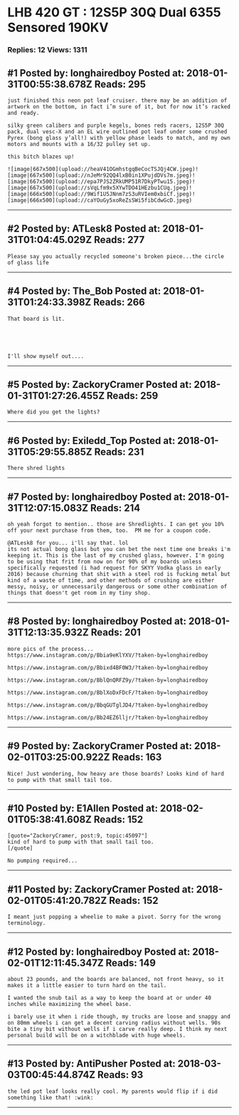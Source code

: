 # LHB 420 GT : 12S5P 30Q Dual 6355 Sensored 190KV

### Replies: 12 Views: 1311

## \#1 Posted by: longhairedboy Posted at: 2018-01-31T00:55:38.678Z Reads: 295

```
just finished this neon pot leaf cruiser. there may be an addition of artwork on the bottom, in fact i’m sure of it, but for now it’s racked and ready. 

silky green calibers and purple kegels, bones reds racers, 12S5P 30Q pack, dual vesc-X and an EL wire outlined pot leaf under some crushed Pyrex (bong glass y’all!) with yellow phase leads to match, and my own motors and mounts with a 16/32 pulley set up.  

this bitch blazes up! 

![image|667x500](upload://heaV41OGmhstgqBeCocTSJQj4CW.jpeg)![image|667x500](upload://nJeMr92QQ4lxB0in1XPujdDVs7m.jpeg)![image|667x500](upload://epa7PJS2ZRkUMP51R7DkyPTwu15.jpeg)![image|667x500](upload://sVqLfm9x5XYwTDO41HEzbu1CUq.jpeg)![image|666x500](upload://9Wif1U5JNnm7zS3uRVIem0xbiCf.jpeg)![image|666x500](upload://caYOuGy5xoReZsSWi5fibCdwGcD.jpeg)
```

---
## \#2 Posted by: ATLesk8 Posted at: 2018-01-31T01:04:45.029Z Reads: 277

```
Please say you actually recycled someone's broken piece...the circle of glass life
```

---
## \#4 Posted by: The_Bob Posted at: 2018-01-31T01:24:33.398Z Reads: 266

```
That board is lit.





I'll show myself out....
```

---
## \#5 Posted by: ZackoryCramer Posted at: 2018-01-31T01:27:26.455Z Reads: 259

```
Where did you get the lights?
```

---
## \#6 Posted by: Exiledd_Top Posted at: 2018-01-31T05:29:55.885Z Reads: 231

```
There shred lights
```

---
## \#7 Posted by: longhairedboy Posted at: 2018-01-31T12:07:15.083Z Reads: 214

```
oh yeah forgot to mention.. those are Shredlights. I can get you 10% off your next purchase from them, too.  PM me for a coupon code. 

@ATLesk8 for you... i'll say that. lol
its not actual bong glass but you can bet the next time one breaks i'm keeping it. This is the last of my crushed glass, however. I'm going to be using that frit from now on for 90% of my boards unless specifically requested (i had request for SKYY Vodka glass in early 2016) because churning that shit with a steel rod is fucking metal but kind of a waste of time, and other methods of crushing are either messy, noisy, or unnecessarily dangerous or some other combination of things that doesn't get room in my tiny shop.
```

---
## \#8 Posted by: longhairedboy Posted at: 2018-01-31T12:13:35.932Z Reads: 201

```
more pics of the process...
https://www.instagram.com/p/Bbia9eKlYXV/?taken-by=longhairedboy

https://www.instagram.com/p/Bbixd4BF0W3/?taken-by=longhairedboy

https://www.instagram.com/p/BblQnQRFZ9y/?taken-by=longhairedboy

https://www.instagram.com/p/BblXoDxFDcF/?taken-by=longhairedboy

https://www.instagram.com/p/BbqGUTglJD4/?taken-by=longhairedboy

https://www.instagram.com/p/Bb24EZ6lljr/?taken-by=longhairedboy
```

---
## \#9 Posted by: ZackoryCramer Posted at: 2018-02-01T03:25:00.922Z Reads: 163

```
Nice! Just wondering, how heavy are those boards? Looks kind of hard to pump with that small tail too.
```

---
## \#10 Posted by: E1Allen Posted at: 2018-02-01T05:38:41.608Z Reads: 152

```
[quote="ZackoryCramer, post:9, topic:45097"]
kind of hard to pump with that small tail too.
[/quote]

No pumping required...
```

---
## \#11 Posted by: ZackoryCramer Posted at: 2018-02-01T05:41:20.782Z Reads: 152

```
I meant just popping a wheelie to make a pivot. Sorry for the wrong terminology.
```

---
## \#12 Posted by: longhairedboy Posted at: 2018-02-01T12:11:45.347Z Reads: 149

```
about 23 pounds, and the boards are balanced, not front heavy, so it makes it a little easier to turn hard on the tail. 

I wanted the snub tail as a way to keep the board at or under 40 inches while maximizing the wheel base. 

i barely use it when i ride though, my trucks are loose and snappy and on 80mm wheels i can get a decent carving radius without wells. 90s bite a tiny bit without wells if i carve really deep. I think my next personal build will be on a witchblade with huge wheels.
```

---
## \#13 Posted by: AntiPusher Posted at: 2018-03-03T00:45:44.874Z Reads: 93

```
the led pot leaf looks really cool. My parents would flip if i did something like that! :wink:
```

---

